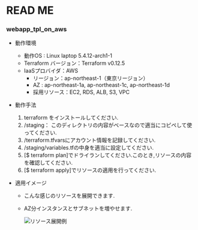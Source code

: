 # READ ME

### webapp_tpl_on_aws

- 動作環境
  - 動作OS : Linux laptop 5.4.12-arch1-1
  - Terraform バージョン：Terraform v0.12.5
  - IaaSプロバイダ：AWS
    - リージョン：ap-northeast-1（東京リージョン）
    - AZ : ap-northeast-1a, ap-northeast-1c, ap-northeast-1d
    - 採用リソース：EC2, RDS, ALB, S3, VPC
- 動作手法
  1. terraform をインストールしてください.
  2. /staging： このディレクトリの内容がベースなので適当にコピペして使ってください.
  3. /terraform.tfvarsにアカウント情報を記録してください.
  4. /staging/variables.tfの中身を適当に設定してください.
  5. [$ terraform plan]でドライランしてください.このとき,リソースの内容を確認してください.
  6. [$ terraform apply]でリソースの適用を行ってください.

- 適用イメージ

  - こんな感じのリソースを展開できます.

  - AZ分インスタンスとサブネットを増やせます.

    ![リソース展開例](/home/pabotesu/Downloads/webapp_tpl_on_aws.png)


